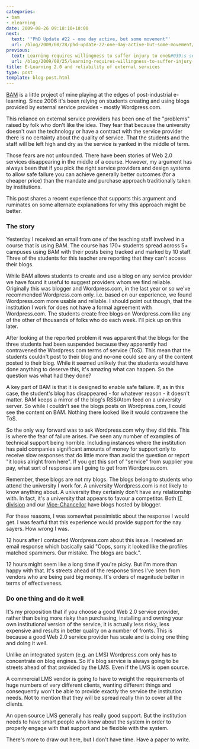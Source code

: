 ```yaml
---
categories:
- bam
- elearning
date: 2009-08-26 09:18:10+10:00
next:
  text: '"PhD Update #22 - one day active, but some movement"'
  url: /blog/2009/08/28/phd-update-22-one-day-active-but-some-movement/
previous:
  text: Learning requires willingness to suffer injury to one&#039;s self-esteem
  url: /blog/2009/08/25/learning-requires-willingness-to-suffer-injury-to-ones-self-esteem/
title: E-Learning 2.0 and reliability of external services
type: post
template: blog-post.html
---
```

[BAM](/blog/research/bam-blog-aggregation-management/) is a little project of mine playing at the edges of post-industrial e-learning. Since 2006 it's been relying on students creating and using blogs provided by external service provides - mostly Wordpress.com.

This reliance on external service providers has been one of the "problems" raised by folk who don't like the idea. They fear that because the university doesn't own the technology or have a contract with the service provider there is no certainty about the quality of service. That the students and the staff will be left high and dry as the service is yanked in the middle of term.

Those fears are not unfounded. There have been stories of Web 2.0 services disappearing in the middle of a course. However, my argument has always been that if you pick the right service providers and design systems to allow safe failure you can achieve generally better outcomes (for a cheaper price) than the mandate and purchase approach traditionally taken by institutions.

This post shares a recent experience that supports this argument and ruminates on some alternate explanations for why this approach might be better.

### The story

Yesterday I received an email from one of the teaching staff involved in a course that is using BAM. The course has 170+ students spread across 5+ campuses using BAM with their posts being tracked and marked by 10 staff. Three of the students for this teacher are reporting that they can't access their blogs.

While BAM allows students to create and use a blog on any service provider we have found it useful to suggest providers whom we find reliable. Originally this was blogger and Wordpress.com, in the last year or so we've recommended Wordpress.com only. i.e. based on our experience, we found Wordpress.com more usable and reliable. I should point out though, that the institution I work for does not have a formal agreement with Wordpress.com. The students create free blogs on Wordpress.com like any of the other of thousands of folks who do each week. I'll pick up on this later.

After looking at the reported problem it was apparent that the blogs for the three students had been suspended because they apparently had contravened the Wordpress.com terms of service (ToS). This mean that the students couldn't post to their blog and no-one could see any of the content posted to their blog. While it seemed unlikely that the students would have done anything to deserve this, it's amazing what can happen. So the question was what had they done?

A key part of BAM is that it is designed to enable safe failure. If, as in this case, the student's blog has disappeared - for whatever reason - it doesn't matter. BAM keeps a mirror of the blog's RSS/Atom feed on a university server. So while I couldn't see the blogs posts on Wordpress.com, I could see the content on BAM. Nothing there looked like it would contravene the ToS.

So the only way forward was to ask Wordpress.com why they did this. This is where the fear of failure arises. I've seen any number of examples of technical support being horrible. Including instances where the institution has paid companies significant amounts of money for support only to receive slow responses that do little more than avoid the question or report "it looks alright from here". If you get this sort of "service" from supplier you pay, what sort of response am I going to get from Wordpress.com.

Remember, these blogs are not my blogs. The blogs belong to students who attend the university I work for. A university Wordpress.com is not likely to know anything about. A university they certainly don't have any relationship with. In fact, it's a university that appears to favour a competitor. Both [IT division](http://cqunitech.blogspot.com/) and our [Vice-Chancellor](http://vc-cquniversity.blogspot.com/) have blogs hosted by blogger.

For these reasons, I was somewhat pessimistic about the response I would get. I was fearful that this experience would provide support for the nay sayers. How wrong I was.

12 hours after I contacted Wordpress.com about this issue. I received an email response which basically said "Oops, sorry it looked like the profiles matched spammers. Our mistake. The blogs are back.".

12 hours might seem like a long time if you're picky. But I'm more than happy with that. It's streets ahead of the response times I've seen from vendors who are being paid big money. It's orders of magnitude better in terms of effectiveness.

### Do one thing and do it well

It's my proposition that if you choose a good Web 2.0 service provider, rather than being more risky than purchasing, installing and owning your own institutional version of the service, it is actually less risky, less expensive and results in better quality on a number of fronts. This is because a good Web 2.0 service provider has scale and is doing one thing and doing it well.

Unlike an integrated system (e.g. an LMS) Wordpress.com only has to concentrate on blog engines. So it's blog service is always going to be streets ahead of that provided by the LMS. Even if the LMS is open source.

A commercial LMS vendor is going to have to weight the requirements of huge numbers of very different clients, wanting different things and consequently won't be able to provide exactly the service the institution needs. Not to mention that they will be spread really thin to cover all the clients.

An open source LMS generally has really good support. But the institution needs to have smart people who know about the system in order to properly engage with that support and be flexible with the system.

There's more to draw out here, but I don't have time. Have a paper to write.